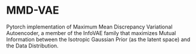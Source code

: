 # MMD-VAE
Pytorch implementation of Maximum Mean Discrepancy Variational Autoencoder, a member of the InfoVAE family that maximizes Mutual Information between the Isotropic Gaussian Prior (as the latent space) and the Data Distribution.
